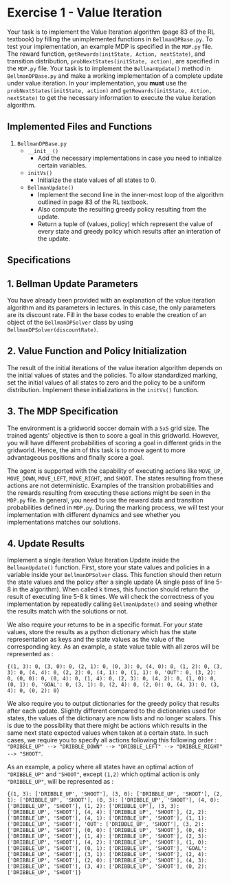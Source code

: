# Exercise 1 - Value Iteration

Your task is to implement the Value Iteration algorithm (page 83 of the RL textbook) by filling the unimplemented functions in `BellmanDPBase.py`. To test your implementation, an example MDP is specified in the `MDP.py` file.  The reward function, `getRewards(initState, Action, nextState)`, and transition distribution, `probNextStates(initState, action)`, are specified in the `MDP.py` file. Your task is to implement the `BellmanUpdate()` method in `BellmanDPBase.py` and make a working implementation of a complete update under value iteration. In your implementation, you **must** use the `probNextStates(initState, action)` and `getRewards(initState, Action, nextState)` to get the necessary information to execute the value iteration algorithm.

## Implemented Files and Functions
1. `BellmanDPBase.py`
   - `__init__()`
     - Add the necessary implementations in case you need to initialize certain variables.
   - `initVs()`
     - Initialize the state values of all states to 0.
   - `BellmanUpdate()`
     - Implement the second line in the inner-most loop of the algorithm outlined in page 83 of the RL textbook.
     - Also compute the resulting greedy policy resulting from the update.
     - Return a tuple of (values, policy) which represent the value of every state and greedy policy which results after an interation of the update.
   
## Specifications

## 1. Bellman Update Parameters
You have already been provided with an explanation of the value iteration algorithm and its parameters in lectures. In this case, the only parameters are its discount rate. Fill in the base codes to enable the creation of an object of the `BellmanDPSolver` class by using `BellmanDPSolver(discountRate)`.

## 2. Value Function and Policy Initialization
The result of the initial iterations of the value iteration algorithm depends on the initial values of states and the policies. To allow standardized marking, set the initial values of all states to zero and the policy to be a uniform distribution. Implement these initializations in the `initVs()` function.

## 3. The MDP Specification
The environment is a gridworld soccer domain with a `5x5` grid size. The trained agents' objective is then to score a goal in this gridworld. However, you will have different probabilities of scoring a goal in different grids in the gridworld. Hence, the aim of this task is to move agent to more advantageous positions and finally score a goal.

The agent is supported with the capability of executing actions like `MOVE_UP`, `MOVE_DOWN`, `MOVE_LEFT`, `MOVE_RIGHT`, and `SHOOT`. The states resulting from these actions are not deterministic. Examples of the transition probabilities and the rewards resulting from executing these actions might be seen in the `MDP.py` file. In general, you need to use the reward data and transition probabilities defined in `MDP.py`. During the marking process, we will test your implementation with different dynamics and see whether you implementations matches our solutions.

## 4. Update Results
Implement a single iteration Value Iteration Update inside the `BellmanUpdate()` function. First, store your state values and policies in a variable inside your `BellmanDPSolver` class. This function should then return the state values and the policy after a single update (A single pass of line 5-8 in the algorithm). When called k times, this function should return the result of executing line 5-8 k times. We will check the correctness of you implementation by repeatedly calling `BellmanUpdate()` and seeing whether the results match with the solutions or not.

We also require your returns to be in a specific format. For your state values, store the results as a python dictionary which has the state representation as keys and the state values as the value of the corresponding key. As an example, a state value table with all zeros will be represented as :

`{(1, 3): 0, (3, 0): 0, (2, 1): 0, (0, 3): 0, (4, 0): 0, (1, 2): 0, (3, 3): 0, (4, 4): 0, (2, 2): 0, (4, 1): 0, (1, 1): 0, 'OUT': 0, (3, 2): 0, (0, 0): 0, (0, 4): 0, (1, 4): 0, (2, 3): 0, (4, 2): 0, (1, 0): 0, (0, 1): 0, 'GOAL': 0, (3, 1): 0, (2, 4): 0, (2, 0): 0, (4, 3): 0, (3, 4): 0, (0, 2): 0}`

We also require you to output dictionaries for the greedy policy that results after each update. Slightly different compared to the dictionaries used for states, the values of the dictionary are now lists and no longer scalars. This is due to the possibility that there might be actions which results in the same next state expected values when taken at a certain state. In such cases, we require you to specify all actions following this following order : `"DRIBBLE_UP" --> "DRIBBLE_DOWN" --> "DRIBBLE_LEFT" --> "DRIBBLE_RIGHT" --> "SHOOT"`.

As an example, a policy where all states have an optimal action of `"DRIBBLE_UP"` and `"SHOOT"`, except `(1,2)` which optimal action is only `"DRIBBLE_UP"`, will be represented as :

`{(1, 3): ['DRIBBLE_UP', 'SHOOT'], (3, 0): ['DRIBBLE_UP', 'SHOOT'], (2, 1): ['DRIBBLE_UP', 'SHOOT'], (0, 3): ['DRIBBLE_UP', 'SHOOT'], (4, 0): ['DRIBBLE_UP', 'SHOOT'], (1, 2): ['DRIBBLE_UP'], (3, 3): ['DRIBBLE_UP', 'SHOOT'], (4, 4): ['DRIBBLE_UP', 'SHOOT'], (2, 2): ['DRIBBLE_UP', 'SHOOT'], (4, 1): ['DRIBBLE_UP', 'SHOOT'], (1, 1): ['DRIBBLE_UP', 'SHOOT'], 'OUT': ['DRIBBLE_UP', 'SHOOT'], (3, 2): ['DRIBBLE_UP', 'SHOOT'], (0, 0): ['DRIBBLE_UP', 'SHOOT'], (0, 4): ['DRIBBLE_UP', 'SHOOT'], (1, 4): ['DRIBBLE_UP', 'SHOOT'], (2, 3): ['DRIBBLE_UP', 'SHOOT'], (4, 2): ['DRIBBLE_UP', 'SHOOT'], (1, 0): ['DRIBBLE_UP', 'SHOOT'], (0, 1): ['DRIBBLE_UP', 'SHOOT'], 'GOAL': ['DRIBBLE_UP', 'SHOOT'], (3, 1): ['DRIBBLE_UP', 'SHOOT'], (2, 4): ['DRIBBLE_UP', 'SHOOT'], (2, 0): ['DRIBBLE_UP', 'SHOOT'], (4, 3): ['DRIBBLE_UP', 'SHOOT'], (3, 4): ['DRIBBLE_UP', 'SHOOT'], (0, 2): ['DRIBBLE_UP', 'SHOOT']}`

